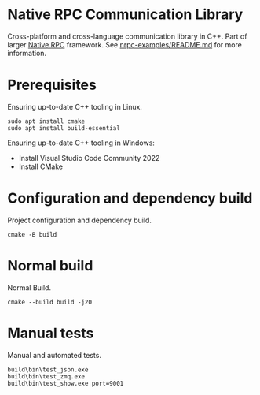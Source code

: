 # Native RPC Communication Library

Cross-platform and cross-language communication library in C++. Part of larger [Native RPC](https://github.com/nativerpc) framework. See [nrpc-examples/README.md](https://github.com/nativerpc/nrpc-examples) for more information.

# Prerequisites

Ensuring up-to-date C++ tooling in Linux.

```
sudo apt install cmake
sudo apt install build-essential
```

Ensuring up-to-date C++ tooling in Windows:

- Install Visual Studio Code Community 2022
- Install CMake

# Configuration and dependency build

Project configuration and dependency build.

```
cmake -B build
```

# Normal build

Normal Build.

```
cmake --build build -j20
```

# Manual tests

Manual and automated tests.

```
build\bin\test_json.exe
build\bin\test_zmq.exe
build\bin\test_show.exe port=9001
```

